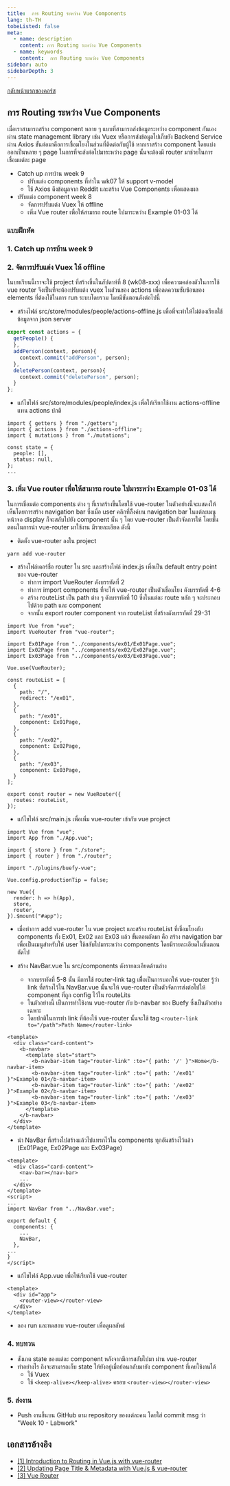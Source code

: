 ```yaml
---
title:  การ Routing ระหว่าง Vue Components
lang: th-TH
tobeListed: false
meta:
  - name: description
    content: การ Routing ระหว่าง Vue Components
  - name: keywords
    content:  การ Routing ระหว่าง Vue Components
sidebar: auto
sidebarDepth: 3
---
```

[กลับหน้าแรกของคอร์ส](/courses/web_dev/)

## การ Routing ระหว่าง Vue Components

เมื่อเราสามารถสร้าง component หลาย ๆ แบบที่สามารถส่งข้อมูลระหว่าง component กันเองผ่าน state management library เช่น Vuex หรือการส่งข้อมูลไปเก็บยัง Backend Service ผ่าน Axios ขั้นต่อมาคือการเชื่อมโยงในส่วนที่ติดต่อกับผู้ใช้ หากเราสร้าง component โดยแบ่งออกเป็นหลาย ๆ page ในการที่จะส่งต่อไปมาระหว่าง page นั้นจะต้องมี router มาช่วยในการเชื่อมแต่ละ page

- Catch up การบ้าน week 9
  - ปรับแต่ง components ที่ทำใน wk07 ให้ support v-model
  - ใช้ Axios ดึงข้อมูลจาก Reddit และสร้าง Vue Components เพื่อแสดงผล
- ปรับแต่ง component week 8
  - จัดการปรับแต่ง Vuex ให้ offline
  - เพิ่ม Vue router เพื่อให้สามารถ route ไปมาระหว่าง Example 01-03 ได้

### แบบฝึกหัด

### 1. Catch up การบ้าน week 9

### 2. จัดการปรับแต่ง Vuex ให้ offline

ในบทเรียนนี้เราจะใช้ project ที่สร้างขึ้นในสัปดาห์ที่ 8 (wk08-xxx) เพื่อความคล่องตัวในการใช้ vue router จึงเป็นที่จะต้องปรับแต่ง vuex ในส่วนของ actions เพื่อลดความซับซ้อนของ elements ที่ต้องใช้ในการ run ระบบโดยรวม โดยมีขั้นตอนดังต่อไปนี้

- สร้างไฟล์ src/store/modules/people/actions-offline.js เพื่อที่จะทำให้ไม่ต้องเรียกใช้ข้อมูลจาก json server

```js
export const actions = {
  getPeople() {
  },
  addPerson(context, person){
    context.commit("addPerson", person);
  },
  deletePerson(context, person){
    context.commit("deletePerson", person);
  }
};
```

- แก้ไขไฟล์ src/store/modules/people/index.js เพื่อให้เรียกใช้งาน actions-offline แทน actions ปกติ

```js{2}
import { getters } from "./getters";
import { actions } from "./actions-offline";
import { mutations } from "./mutations";

const state = {
  people: [],
  status: null,
};
...
```

### 3. เพิ่ม Vue router เพื่อให้สามารถ route ไปมาระหว่าง Example 01-03 ได้

ในการเชื่อมต่อ components ต่าง ๆ ที่เราสร้างขึ้นโดยใช้ vue-router ในตัวอย่างนี้จะแสดงให้เห็นโดยการสร้าง navigation bar ซึ่งเมื่อ user คลิกที่ลิ็งค์บน navigation bar ในแต่ละเมนู หน้าจอ display ก็จะสลับไปยัง component นั้น ๆ โดย vue-router เป็นตัวจัดการให้ โดยขั้นตอนในการนำ vue-router มาใช้งาน มีรายละเอียด ดังนี้

- ติดตั้ง vue-router ลงใน project

```sh
yarn add vue-router
```

- สร้างโฟล์เดอร์ชื่อ router ใน src และสร้างไฟล์ index.js เพื่อเป็น default entry point ของ vue-router
  - ทำการ import VueRouter ดังบรรทัดที่ 2
  - ทำการ import components ที่จะให้ vue-router เป็นตัวเชื่อมโยง ดังบรรทัดที่ 4-6
  - สร้าง routeList เป็น path ต่าง ๆ ดังบรรทัดที่ 10 ซึ่งในแต่ละ route หลัก ๆ จะประกอบไปด้วย path และ component
  - จากนั้น export router component จาก routeList ที่สร้างดังบรรทัดที่ 29-31

```js{2,4-6,10,29-31}
import Vue from "vue";
import VueRouter from "vue-router";

import Ex01Page from "../components/ex01/Ex01Page.vue";
import Ex02Page from "../components/ex02/Ex02Page.vue";
import Ex03Page from "../components/ex03/Ex03Page.vue";

Vue.use(VueRouter);

const routeList = [
  {
    path: "/",
    redirect: "/ex01",
  },
  {
    path: "/ex01",
    component: Ex01Page,
  },
  {
    path: "/ex02",
    component: Ex02Page,
  },
  {
    path: "/ex03",
    component: Ex03Page,
  }
];

export const router = new VueRouter({
  routes: routeList,
});

```

- แก้ไขไฟล์ src/main.js เพื่อเพิ่ม vue-router เข้ากับ vue project

```sh{5,14}
import Vue from "vue";
import App from "./App.vue";

import { store } from "./store";
import { router } from "./router";

import "./plugins/buefy-vue";

Vue.config.productionTip = false;

new Vue({
  render: h => h(App),
  store,
  router,
}).$mount("#app");

```

- เมื่อทำการ add vue-router ใน vue project และสร้าง routeList ที่เชื่อมโยงกับ components ทั้ง Ex01, Ex02 และ Ex03 แล้ว ขั้นตอนถัดมา คือ สร้าง navigation bar เพื่อเป็นเมนูสำหรับให้ user ใช้สลับไปมาระหว่าง components โดยมีรายละเอียดในขึ้นตอนถัดไป

- สร้าง NavBar.vue ใน src/components ดังรายละเอียดด้านล่าง
  - จากบรรทัดที่ 5-8 นั้น มีการใช้ router-link tag เพิื่อเป็นการบอกให้ vue-router รู้ว่า link ที่สร้างไว้ใน NavBar.vue นั้นจะให้ vue-router เป็นตัวจัดการส่งต่อไปให้ component ที่ถูก config ไว้ใน routeLits
  - ในตัวอย่างนี้ เป็นการทำใช้งาน vue-router กับ b-navbar ของ Buefy ซึ่งเป็นตัวอย่างเฉพาะ
  - โดยปกติในการทำ link ที่ต้องใช้ vue-router นั้นจะใช้ tag `<router-link to="/path">Path Name</router-link>`

```vue{5-8}
<template>
  <div class="card-content">
    <b-navbar>
      <template slot="start">
        <b-navbar-item tag="router-link" :to="{ path: '/' }">Home</b-navbar-item>
        <b-navbar-item tag="router-link" :to="{ path: '/ex01' }">Example 01</b-navbar-item>
        <b-navbar-item tag="router-link" :to="{ path: '/ex02' }">Example 02</b-navbar-item>
        <b-navbar-item tag="router-link" :to="{ path: '/ex03' }">Example 03</b-navbar-item>
      </template>
    </b-navbar>
  </div>
</template>

```

- นำ NavBar ที่สร้างไปสร้างแล้วไปแทรกไว้ใน components ทุกอันสร้างไว้แล้ว (Ex01Page, Ex02Page และ Ex03Page)

```vue
<template>
  <div class="card-content">
    <nav-bar></nav-bar>
    ...
  </div>
</template>
<script>
...
import NavBar from "../NavBar.vue";

export default {
  components: {
    ...
    NavBar,
  },
...
}
</script>

```

- แก้ไขไฟล์ App.vue เพื่อให้เรียกใช้ vue-router

```vue{3}
<template>
  <div id="app">
    <router-view></router-view>
  </div>
</template>
```

- ลอง run และทดสอบ vue-router เพื่อดูผลลัพธ์

### 4. ทบทวน

- สังเกต state ของแต่ละ component หลังจากมีการสลับไปมา ผ่าน vue-router
- ทำอย่างไร ถึงจะสามารถเก็บ state ให้ยังอยู่เมื่อย้อนกลับมายัง component ที่เคยใช้งานได้
  - ใช้ Vuex
  - ใช้ `<keep-alive></keep-alive>` ครอบ `<router-view></router-view>`

### 5. ส่งงาน

- Push งานขึ้นบน GitHub ตาม repository ของแต่ละคน โดยใส่ commit msg ว่า "Week 10 - Labwork"

## เอกสารอ้างอิง

- [\[1\] Introduction to Routing in Vue.js with vue-router](<https://alligator.io/vuejs/intro-to-routing/>)
- [\[2\] Updating Page Title & Metadata with Vue.js & vue-router](<https://alligator.io/vuejs/vue-router-modify-head/>)
- [\[3\] Vue Router](<https://router.vuejs.org/>)
